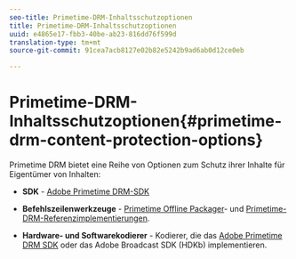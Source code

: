 ```yaml
---
seo-title: Primetime-DRM-Inhaltsschutzoptionen
title: Primetime-DRM-Inhaltsschutzoptionen
uuid: e4865e17-fbb3-40be-ab23-816dd76f599d
translation-type: tm+mt
source-git-commit: 91cea7acb8127e02b82e5242b9ad6ab0d12ce0eb

---
```



# Primetime-DRM-Inhaltsschutzoptionen{#primetime-drm-content-protection-options}

Primetime DRM bietet eine Reihe von Optionen zum Schutz ihrer Inhalte für Eigentümer von Inhalten:

* **SDK** - [Adobe Primetime DRM-SDK](https://helpx.adobe.com/content/dam/help/en/primetime/drm/drm_sdk_overview.pdf)

* **Befehlszeilenwerkzeuge** - [Primetime Offline Packager](https://helpx.adobe.com/content/dam/help/en/primetime/guides/offline_packager_getting_started.pdf)- und [Primetime-DRM-Referenzimplementierungen](https://helpx.adobe.com/content/dam/help/en/primetime/drm/drm_reference_implementations.pdf).

* **Hardware- und Softwarekodierer** - Kodierer, die das [Adobe Primetime DRM SDK](https://helpx.adobe.com/content/dam/help/en/primetime/drm/drm_sdk_overview.pdf) oder das Adobe Broadcast SDK (HDKb) implementieren.